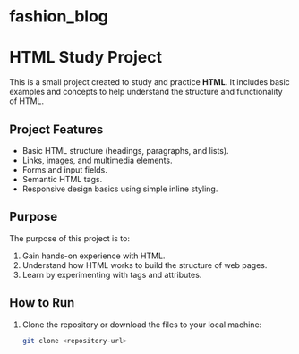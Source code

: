 # fashion_blog
# HTML Study Project

This is a small project created to study and practice **HTML**. It includes basic examples and concepts to help understand the structure and functionality of HTML.

## Project Features

- Basic HTML structure (headings, paragraphs, and lists).
- Links, images, and multimedia elements.
- Forms and input fields.
- Semantic HTML tags.
- Responsive design basics using simple inline styling.

## Purpose

The purpose of this project is to:
1. Gain hands-on experience with HTML.
2. Understand how HTML works to build the structure of web pages.
3. Learn by experimenting with tags and attributes.

## How to Run

1. Clone the repository or download the files to your local machine:
   ```bash
   git clone <repository-url>
